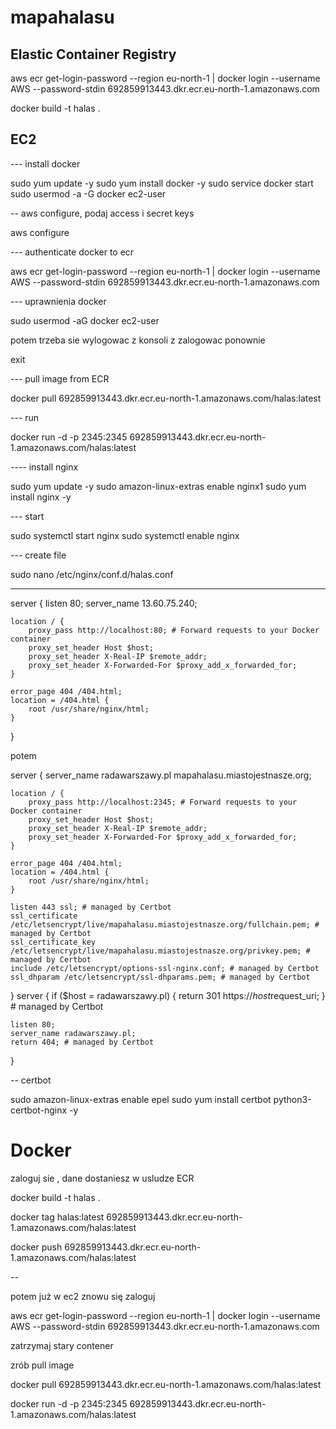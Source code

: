 # mapahalasu

## Elastic Container Registry

aws ecr get-login-password --region eu-north-1 | docker login --username AWS --password-stdin 692859913443.dkr.ecr.eu-north-1.amazonaws.com

docker build -t halas .


## EC2

--- install docker

sudo yum update -y
sudo yum install docker -y
sudo service docker start
sudo usermod -a -G docker ec2-user


-- aws configure, podaj access i secret keys

aws configure

--- authenticate docker to ecr



aws ecr get-login-password --region eu-north-1 | docker login --username AWS --password-stdin 692859913443.dkr.ecr.eu-north-1.amazonaws.com

--- uprawnienia docker

sudo usermod -aG docker ec2-user

potem trzeba sie wylogowac z konsoli z zalogowac ponownie

exit


--- pull image from ECR

docker pull 692859913443.dkr.ecr.eu-north-1.amazonaws.com/halas:latest

--- run 

docker run -d -p 2345:2345 692859913443.dkr.ecr.eu-north-1.amazonaws.com/halas:latest


---- install nginx

sudo yum update -y
sudo amazon-linux-extras enable nginx1
sudo yum install nginx -y


--- start

sudo systemctl start nginx
sudo systemctl enable nginx


--- create file

sudo nano /etc/nginx/conf.d/halas.conf

---

server {
    listen 80;
    server_name 13.60.75.240;

    location / {
        proxy_pass http://localhost:80; # Forward requests to your Docker container
        proxy_set_header Host $host;
        proxy_set_header X-Real-IP $remote_addr;
        proxy_set_header X-Forwarded-For $proxy_add_x_forwarded_for;
    }

    error_page 404 /404.html;
    location = /404.html {
        root /usr/share/nginx/html;
    }
}


potem

server {
    server_name radawarszawy.pl mapahalasu.miastojestnasze.org;

    location / {
        proxy_pass http://localhost:2345; # Forward requests to your Docker container
        proxy_set_header Host $host;
        proxy_set_header X-Real-IP $remote_addr;
        proxy_set_header X-Forwarded-For $proxy_add_x_forwarded_for;
    }

    error_page 404 /404.html;
    location = /404.html {
        root /usr/share/nginx/html;
    }

    listen 443 ssl; # managed by Certbot
    ssl_certificate /etc/letsencrypt/live/mapahalasu.miastojestnasze.org/fullchain.pem; # managed by Certbot
    ssl_certificate_key /etc/letsencrypt/live/mapahalasu.miastojestnasze.org/privkey.pem; # managed by Certbot
    include /etc/letsencrypt/options-ssl-nginx.conf; # managed by Certbot
    ssl_dhparam /etc/letsencrypt/ssl-dhparams.pem; # managed by Certbot


}
server {
    if ($host = radawarszawy.pl) {
        return 301 https://$host$request_uri;
    } # managed by Certbot


    listen 80;
    server_name radawarszawy.pl;
    return 404; # managed by Certbot


}

-- certbot

sudo amazon-linux-extras enable epel
sudo yum install certbot python3-certbot-nginx -y

# Docker

zaloguj sie , dane dostaniesz w usludze ECR


docker build -t halas .

docker tag halas:latest 692859913443.dkr.ecr.eu-north-1.amazonaws.com/halas:latest

docker push 692859913443.dkr.ecr.eu-north-1.amazonaws.com/halas:latest

--

potem już w ec2 znowu się zaloguj

aws ecr get-login-password --region eu-north-1 | docker login --username AWS --password-stdin 692859913443.dkr.ecr.eu-north-1.amazonaws.com

zatrzymaj stary contener

zrób pull image

docker pull 692859913443.dkr.ecr.eu-north-1.amazonaws.com/halas:latest



docker run -d -p 2345:2345 692859913443.dkr.ecr.eu-north-1.amazonaws.com/halas:latest